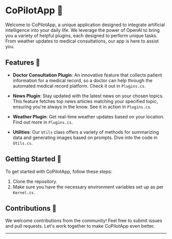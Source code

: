 # CoPilotApp 🚀  
  
Welcome to CoPilotApp, a unique application designed to integrate artificial intelligence into your daily life. We leverage the power of OpenAI to bring you a variety of helpful plugins, each designed to perform unique tasks. From weather updates to medical consultations, our app is here to assist you.  
  
## Features 🎁  
  
- **Doctor Consultation Plugin**: An innovative feature that collects patient information for a medical record, so a doctor can help through the automated medical record platform. Check it out in `Plugins.cs`.  
  
- **News Plugin**: Stay updated with the latest news on your chosen topics. This feature fetches top news articles matching your specified topic, ensuring you're always in the know. See it in action in `Plugins.cs`.  
  
- **Weather Plugin**: Get real-time weather updates based on your location. Find out more in `Plugins.cs`.  
  
- **Utilities**: Our `Utils` class offers a variety of methods for summarizing data and generating images based on prompts. Dive into the code in `Utils.cs`.  
  
## Getting Started 🏁  
  
To get started with CoPilotApp, follow these steps:  
  
1. Clone the repository.  
2. Make sure you have the necessary environment variables set up as per `Kernel.cs`.  
  
## Contributions 🤝  
  
We welcome contributions from the community! Feel free to submit issues and pull requests. Let's work together to make CoPilotApp even better.  
  
---  
